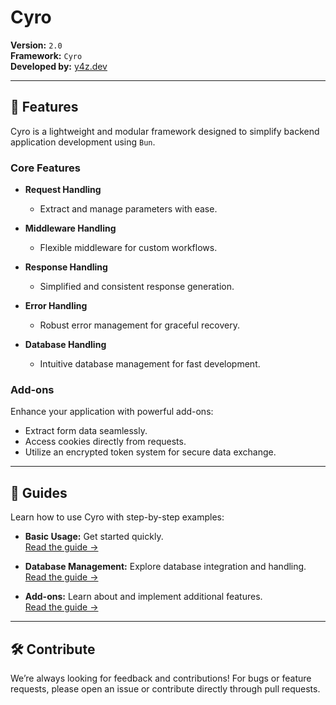 # **Cyro**

**Version:** `2.0`  
**Framework:** `Cyro`  
**Developed by:** [y4z.dev](https://y4z.dev)

---

## 🚀 **Features**

Cyro is a lightweight and modular framework designed to simplify backend application development using `Bun`.

### Core Features

- **Request Handling**

  - Extract and manage parameters with ease.

- **Middleware Handling**

  - Flexible middleware for custom workflows.

- **Response Handling**

  - Simplified and consistent response generation.

- **Error Handling**

  - Robust error management for graceful recovery.

- **Database Handling**
  - Intuitive database management for fast development.

### Add-ons

Enhance your application with powerful add-ons:

- Extract form data seamlessly.
- Access cookies directly from requests.
- Utilize an encrypted token system for secure data exchange.

---

## 📖 **Guides**

Learn how to use Cyro with step-by-step examples:

- **Basic Usage:** Get started quickly.  
  [Read the guide →](https://github.com/y4z-dev/cyro/blob/release/docs/guide.md)

- **Database Management:** Explore database integration and handling.  
  [Read the guide →](https://github.com/y4z-dev/cyro/blob/release/docs/database.md)

- **Add-ons:** Learn about and implement additional features.  
  [Read the guide →](https://github.com/y4z-dev/cyro/blob/release/docs/guide.md)

---

## 🛠 **Contribute**

We’re always looking for feedback and contributions! For bugs or feature requests, please open an issue or contribute directly through pull requests.
